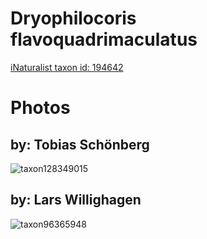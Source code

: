 
Dryophilocoris flavoquadrimaculatus
===================================
  
[iNaturalist taxon id: 194642](https://www.inaturalist.org/taxa/194642)
# Photos

## by: Tobias Schönberg
  
![taxon128349015](https://inaturalist-open-data.s3.amazonaws.com/photos/137395416/medium.jpeg)
## by: Lars Willighagen
  
![taxon96365948](https://inaturalist-open-data.s3.amazonaws.com/photos/103303091/medium.jpeg)